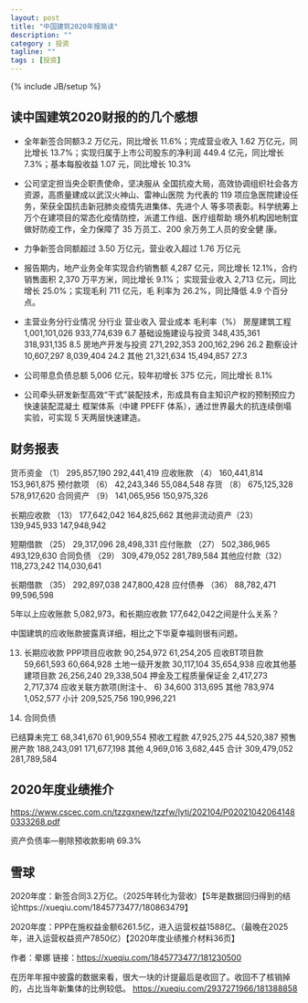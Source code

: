 ```yaml
---
layout: post
title: "中国建筑2020年报简读"
description: ""
category : 投资
tagline: ""
tags : [投资]
---
```

{% include JB/setup %}



## 读中国建筑2020财报的的几个感想

* 全年新签合同额3.2 万亿元，同比增长 11.6%；完成营业收入 1.62
万亿元，同比增长 13.7%；实现归属于上市公司股东的净利润 449.4 亿元，同比增长
7.3%；基本每股收益 1.07 元，同比增长 10.3%

* 公司坚定担当央企职责使命，坚决服从
全国抗疫大局，高效协调组织社会各方资源，高质量建成以武汉火神山、雷神山医院
为代表的 119 项应急医院建设任务，荣获全国抗击新冠肺炎疫情先进集体、先进个人
等多项表彰。科学统筹上万个在建项目的常态化疫情防控，派遣工作组、医疗组帮助
境外机构因地制宜做好防疫工作，全力保障了 35 万员工、200 余万务工人员的安全健
康。

* 力争新签合同额超过 3.50 万亿元，营业收入超过 1.76 万亿元

* 报告期内，地产业务全年实现合约销售额 4,287 亿元，同比增长 12.1%，合约销售面积 2,370
万平方米，同比增长 9.1%； 实现营业收入 2,713 亿元，同比增长 25.0%；实现毛利 711 亿元，毛
利率为 26.2%，同比降低 4.9 个百分点。

* 主营业务分行业情况
分行业 营业收入 营业成本  毛利率（%）
房屋建筑工程 1,001,101,026  933,774,639     6.7
基础设施建设与投资 348,435,361  318,931,135 8.5
房地产开发与投资 271,292,353    200,162,296 26.2
勘察设计 10,607,297 8,039,404 24.2
其他 21,321,634 15,494,857 27.3

* 公司带息负债总额 5,006 亿元，较年初增长 375 亿元，同比增长 8.1%

* 公司牵头研发新型高效“干式”装配技术，形成具有自主知识产权的预制预应力快速装配混凝土
框架体系（中建 PPEFF 体系），通过世界最大的抗连续倒塌实验，可实现 5 天两层快速建造。


## 财务报表

货币资金 （1） 295,857,190 292,441,419
应收账款 （4） 160,441,814 153,961,875
预付款项 （6） 42,243,346 55,084,548
存货 （8）    675,125,328 578,917,620
合同资产 （9） 141,065,956 150,975,326


长期应收款 （13） 177,642,042 164,825,662
其他非流动资产（23） 139,945,933 147,948,942


短期借款 （25） 29,317,096 28,498,331
应付账款 （27） 502,386,965 493,129,630
合同负债 （29） 309,479,052 281,789,584
其他应付款（32） 118,273,242 114,030,641

长期借款 （35） 292,897,038 247,800,428
应付债券 （36） 88,782,471 99,596,598


5年以上应收账款 5,082,973，和长期应收款  177,642,042之间是什么关系？

中国建筑的应收账款披露真详细，相比之下华夏幸福则很有问题。



13. 长期应收款
PPP项目应收款 90,254,972 61,254,205
应收BT项目款 59,661,593 60,664,928
土地一级开发款 30,117,104 35,654,938
应收其他基建项目款 26,256,240 29,338,504
押金及工程质量保证金 2,417,273 2,717,374
应收关联方款项(附注十、 6) 34,600 313,695
其他 783,974 1,052,577
小计 209,525,756 190,996,221


29. 合同负债

已结算未完工 68,341,670 61,909,554
预收工程款 47,925,275 44,520,387
预售房产款 188,243,091 171,677,198
其他 4,969,016 3,682,445
合计 309,479,052 281,789,584


## 2020年度业绩推介
https://www.cscec.com.cn/tzzgxnew/tzzfw/lytj/202104/P020210420641480333268.pdf

资产负债率—剔除预收款影响 69.3%



## 雪球

2020年度：新签合同3.2万亿。（2025年转化为营收）【5年是数据回归得到的结论https://xueqiu.com/1845773477/180863479】

2020年度：PPP在施权益金额6261.5亿，进入运营权益1588亿。（最晚在2025年，进入运营权益资产7850亿）【2020年度业绩推介材料36页】

作者：晕娜
链接：https://xueqiu.com/1845773477/181230500


在历年年报中披露的数据来看，很大一块的计提最后是收回了。收回不了核销掉的，占比当年新集体的比例较低。
https://xueqiu.com/2937271966/181388858

